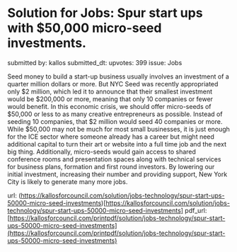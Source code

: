 # Solution for Jobs: Spur start ups with $50,000 micro-seed investments. #

submitted by: kallos
submitted_dt: 
upvotes: 399
issue: Jobs

Seed money to build a start-up business usually involves an investment of a quarter million dollars or more. But NYC Seed was recently appropriated only $2 million, which led it to announce that their smallest investment would be $200,000 or more, meaning that only 10 companies or fewer would benefit. In this economic crisis, we should offer micro-seeds of $50,000 or less to as many creative entrepreneurs as possible. Instead of seeding 10 companies, that $2 million would seed 40 companies or more. While $50,000 may not be much for most small businesses, it is just enough for the ICE sector where someone already has a career but might need additional capital to turn their art or website into a full time job and the next big thing. Additionally, micro-seeds would gain access to shared conference rooms and presentation spaces along with technical services for business plans, formation and first round investors. By lowering our initial investment, increasing their number and providing support, New York City is likely to generate many more jobs.

url: (https://kallosforcouncil.com/solution/jobs-technology/spur-start-ups-50000-micro-seed-investments)[https://kallosforcouncil.com/solution/jobs-technology/spur-start-ups-50000-micro-seed-investments]
pdf_url: [https://kallosforcouncil.com/printpdf/solution/jobs-technology/spur-start-ups-50000-micro-seed-investments](https://kallosforcouncil.com/printpdf/solution/jobs-technology/spur-start-ups-50000-micro-seed-investments)